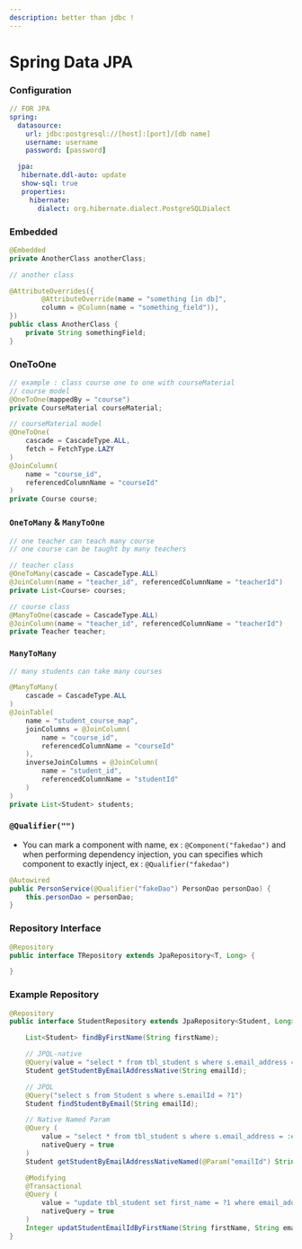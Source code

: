 ```yaml
---
description: better than jdbc !
---
```


# Spring Data JPA

### Configuration

```yaml
// FOR JPA
spring:
  datasource:
    url: jdbc:postgresql://[host]:[port]/[db name]
    username: username
    password: [password]

  jpa:
   hibernate.ddl-auto: update
   show-sql: true
   properties:
     hibernate:
       dialect: org.hibernate.dialect.PostgreSQLDialect
```

### Embedded

```java
@Embedded
private AnotherClass anotherClass;

// another class

@AttributeOverrides({
		@AttributeOverride(name = "something [in db]", 
		column = @Column(name = "something_field")),
})
public class AnotherClass {
	private String somethingField;
}

```

### OneToOne

```java
// example : class course one to one with courseMaterial
// course model
@OneToOne(mappedBy = "course")
private CourseMaterial courseMaterial;

// courseMaterial model
@OneToOne(
	cascade = CascadeType.ALL,
	fetch = FetchType.LAZY
)
@JoinColumn(
	name = "course_id",
	referencedColumnName = "courseId"
)
private Course course;
```

### `OneToMany` & `ManyToOne`

```java
// one teacher can teach many course
// one course can be taught by many teachers

// teacher class
@OneToMany(cascade = CascadeType.ALL)
@JoinColumn(name = "teacher_id", referencedColumnName = "teacherId")
private List<Course> courses;

// course class
@ManyToOne(cascade = CascadeType.ALL)
@JoinColumn(name = "teacher_id", referencedColumnName = "teacherId")
private Teacher teacher;
```

### `ManyToMany`

```java
// many students can take many courses

@ManyToMany(
	cascade = CascadeType.ALL
)
@JoinTable(
	name = "student_course_map", 
	joinColumns = @JoinColumn(
		name = "course_id", 
		referencedColumnName = "courseId"
	), 
	inverseJoinColumns = @JoinColumn(
		name = "student_id", 
		referencedColumnName = "studentId"
	)
)
private List<Student> students;
```

### `@Qualifier("")`

* You can mark a component with name, ex : `@Component("fakedao")` and when performing dependency injection, you can specifies which component to exactly inject, ex : `@Qualifier("fakedao")`

```java
@Autowired
public PersonService(@Qualifier("fakeDao") PersonDao personDao) {
    this.personDao = personDao;
}
```

### Repository Interface

```java
@Repository
public interface TRepository extends JpaRepository<T, Long> {

}
```

### Example Repository

```java
@Repository
public interface StudentRepository extends JpaRepository<Student, Long> {

	List<Student> findByFirstName(String firstName);

	// JPQL-native
	@Query(value = "select * from tbl_student s where s.email_address = ?1", nativeQuery = true)
	Student getStudentByEmailAddressNative(String emailId);

	// JPQL
	@Query("select s from Student s where s.emailId = ?1")
	Student findStudentByEmail(String emailId);

	// Native Named Param
	@Query (
		value = "select * from tbl_student s where s.email_address = :emailId",
		nativeQuery = true
	)
	Student getStudentByEmailAddressNativeNamed(@Param("emailId") String emailId);

	@Modifying
	@Transactional
	@Query (
		value = "update tbl_student set first_name = ?1 where email_address = ?2",
		nativeQuery = true
	)
	Integer updatStudentEmailIdByFirstName(String firstName, String emailId);
}

```
